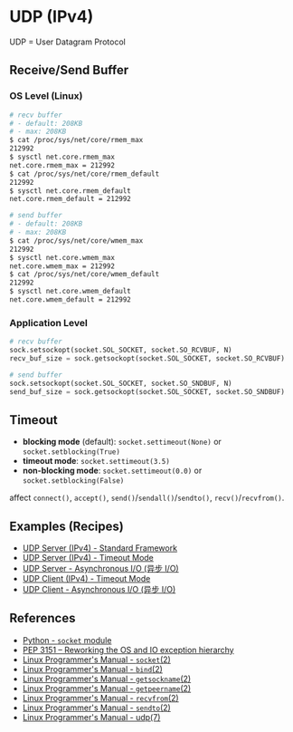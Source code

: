 # UDP (IPv4)

UDP = User Datagram Protocol

## Receive/Send Buffer

### OS Level (Linux)

```bash
# recv buffer
# - default: 208KB
# - max: 208KB
$ cat /proc/sys/net/core/rmem_max
212992
$ sysctl net.core.rmem_max
net.core.rmem_max = 212992
$ cat /proc/sys/net/core/rmem_default
212992
$ sysctl net.core.rmem_default
net.core.rmem_default = 212992

# send buffer
# - default: 208KB
# - max: 208KB
$ cat /proc/sys/net/core/wmem_max
212992
$ sysctl net.core.wmem_max
net.core.wmem_max = 212992
$ cat /proc/sys/net/core/wmem_default
212992
$ sysctl net.core.wmem_default
net.core.wmem_default = 212992
```

### Application Level

```python
# recv buffer
sock.setsockopt(socket.SOL_SOCKET, socket.SO_RCVBUF, N)
recv_buf_size = sock.getsockopt(socket.SOL_SOCKET, socket.SO_RCVBUF)

# send buffer
sock.setsockopt(socket.SOL_SOCKET, socket.SO_SNDBUF, N)
send_buf_size = sock.getsockopt(socket.SOL_SOCKET, socket.SO_SNDBUF)
```

## Timeout

- **blocking mode** (default): `socket.settimeout(None)` or `socket.setblocking(True)`
- **timeout mode**: `socket.settimeout(3.5)`
- **non-blocking mode**: `socket.settimeout(0.0)` or `socket.setblocking(False)`

affect `connect()`, `accept()`, `send()`/`sendall()`/`sendto()`, `recv()`/`recvfrom()`.

## Examples (Recipes)

- [UDP Server (IPv4) - Standard Framework](https://leven-cn.github.io/python-cookbook/recipes/core/udp_server_ipv4_std)
- [UDP Server (IPv4) - Timeout Mode](https://leven-cn.github.io/python-cookbook/recipes/core/udp_server_ipv4_timeout)
- [UDP Server - Asynchronous I/O (异步 I/O)](https://leven-cn.github.io/python-cookbook/recipes/core/udp_server_asyncio)
- [UDP Client (IPv4) - Timeout Mode](https://leven-cn.github.io/python-cookbook/recipes/core/udp_client_ipv4_timeout)
- [UDP Client - Asynchronous I/O (异步 I/O)](https://leven-cn.github.io/python-cookbook/recipes/core/udp_client_asyncio)

## References

- [Python - `socket` module](https://docs.python.org/3/library/socket.html)
- [PEP 3151 – Reworking the OS and IO exception hierarchy](https://peps.python.org/pep-3151/)
- [Linux Programmer's Manual - `socket`(2)](https://manpages.debian.org/bullseye/manpages-dev/socket.2.en.html)
- [Linux Programmer's Manual - `bind`(2)](https://manpages.debian.org/bullseye/manpages-dev/bind.2.en.html)
- [Linux Programmer's Manual - `getsockname`(2)](https://manpages.debian.org/bullseye/manpages-dev/getsockname.2.en.html)
- [Linux Programmer's Manual - `getpeername`(2)](https://manpages.debian.org/bullseye/manpages-dev/getpeername.2.en.html)
- [Linux Programmer's Manual - `recvfrom`(2)](https://manpages.debian.org/bullseye/manpages-dev/recv.2.en.html)
- [Linux Programmer's Manual - `sendto`(2)](https://manpages.debian.org/bullseye/manpages-dev/send.2.en.html)
- [Linux Programmer's Manual - udp(7)](https://manpages.debian.org/bullseye/manpages/udp.7.en.html)
